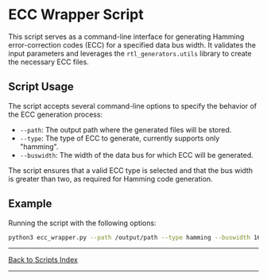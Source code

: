 # ECC Wrapper Script

This script serves as a command-line interface for generating Hamming error-correction codes (ECC) for a specified data bus width. It validates the input parameters and leverages the `rtl_generators.utils` library to create the necessary ECC files.

## Script Usage

The script accepts several command-line options to specify the behavior of the ECC generation process:

- `--path`: The output path where the generated files will be stored.
- `--type`: The type of ECC to generate, currently supports only "hamming".
- `--buswidth`: The width of the data bus for which ECC will be generated.

The script ensures that a valid ECC type is selected and that the bus width is greater than two, as required for Hamming code generation.

## Example

Running the script with the following options:

```bash
python3 ecc_wrapper.py --path /output/path --type hamming --buswidth 16
```

---

[Back to Scripts Index](index.md)

---
